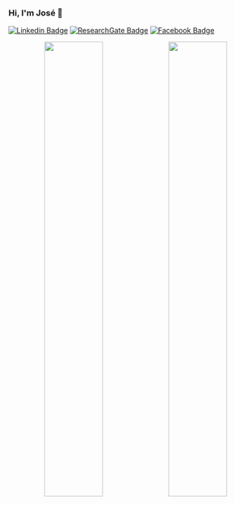 ### Hi, I'm José 👋


[![Linkedin Badge](https://img.shields.io/badge/-LinkedIn-blue?style=for-the-badge&logo=appveyor&logo=linkedin&logoColor=white&link=https://www.linkedin.com/in/joseflauzino)](https://www.linkedin.com/in/joseflauzino)
[![ResearchGate Badge](https://img.shields.io/badge/-ResearchGate-00ccbb?style=for-the-badge&labelColor=00ccbb&logo=researchgate&logoColor=white&link=https://www.researchgate.net/profile/Jose-Flauzino)](https://www.researchgate.net/profile/Jose-Flauzino)
[![Facebook Badge](https://img.shields.io/badge/-Facebook-1ca0f1?style=for-the-badge&labelColor=1ca0f1&logo=facebook&logoColor=white&link=https://www.facebook.com/jhoy.flauzino)](https://www.facebook.com/jhoy.flauzino)

<p align="center">
  <img width="48%" src="https://github-readme-stats.vercel.app/api?username=joseflauzino&show_icons=true&theme=tokyonight" />
  <img width="48%" src="https://github-readme-streak-stats.herokuapp.com/?user=joseflauzino&theme=tokyonight" />
</p>

<!--
**joseflauzino/joseflauzino** is a ✨ _special_ ✨ repository because its `README.md` (this file) appears on your GitHub profile.

Here are some ideas to get you started:

- 🔭 I’m currently working on ...
- 🌱 I’m currently learning ...
- 👯 I’m looking to collaborate on ...
- 🤔 I’m looking for help with ...
- 💬 Ask me about ...
- 📫 How to reach me: ...
- 😄 Pronouns: ...
- ⚡ Fun fact: ...
-->
